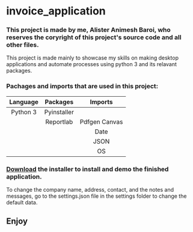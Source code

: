 # invoice_application
### This project is made by me, Alister Animesh Baroi, who reserves the coryright of this project's source code and all other files.
This project is made mainly to showcase my skills on making desktop applications and automate processes using python 3 and its relavant packages.
### Pachages and imports that are used in this project:

| Language   |  Packages  |   Imports   |
| :--------: | :--------: | :--------:  |
| Python 3   | Pyinstaller|             |
|            | Reportlab  |Pdfgen Canvas|
|            |            | Date        |
|            |            | JSON        |
|            |            | OS          |


### [Download](https://raw.githubusercontent.com/AlisterBaroi/invoice_application/master/dist/InvoiceSystem.exe) the installer to install and demo the finished application.
To change the company name, address, contact, and the notes and messages, go to the settings.json file in the settings folder to change the default data. 

## Enjoy
